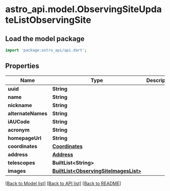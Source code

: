 # astro_api.model.ObservingSiteUpdateListObservingSite

## Load the model package
```dart
import 'package:astro_api/api.dart';
```

## Properties
Name | Type | Description | Notes
------------ | ------------- | ------------- | -------------
**uuid** | **String** |  | 
**name** | **String** |  | 
**nickname** | **String** |  | [optional] 
**alternateNames** | **String** |  | [optional] 
**iAUCode** | **String** |  | [optional] 
**acronym** | **String** |  | [optional] 
**homepageUrl** | **String** |  | [optional] 
**coordinates** | [**Coordinates**](Coordinates.md) |  | 
**address** | [**Address**](Address.md) |  | [optional] 
**telescopes** | **BuiltList&lt;String&gt;** |  | 
**images** | [**BuiltList&lt;ObservingSiteImagesList&gt;**](ObservingSiteImagesList.md) |  | 

[[Back to Model list]](../README.md#documentation-for-models) [[Back to API list]](../README.md#documentation-for-api-endpoints) [[Back to README]](../README.md)


